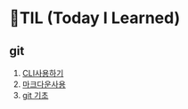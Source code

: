 # 🌱TIL (Today I Learned)

## git

1. [CLI사용하기](./startcamp/CLIgv.md)
2. [마크다운사용](./startcamp/Markup.md)
2. [git 기초](./startcamp/git.md)





